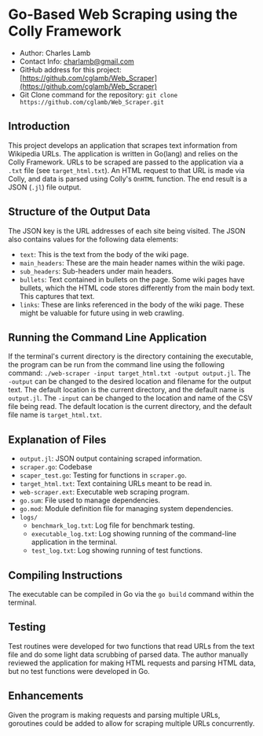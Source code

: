 # Go-Based Web Scraping using the Colly Framework

- Author: Charles Lamb
- Contact Info: charlamb@gmail.com
- GitHub address for this project: [https://github.com/cglamb/Web_Scraper](https://github.com/cglamb/Web_Scraper)
- Git Clone command for the repository: `git clone https://github.com/cglamb/Web_Scraper.git`

## Introduction

This project develops an application that scrapes text information from Wikipedia URLs. The application is written in Go(lang) and relies on the Colly Framework. URLs to be scraped are passed to the application via a `.txt` file (see `target_html.txt`). An HTML request to that URL is made via Colly, and data is parsed using Colly's `OnHTML` function. The end result is a JSON (`.jl`) file output.

## Structure of the Output Data

The JSON key is the URL addresses of each site being visited. The JSON also contains values for the following data elements:

- `text`: This is the text from the body of the wiki page.
- `main_headers`: These are the main header names within the wiki page.
- `sub_headers`: Sub-headers under main headers.
- `bullets`: Text contained in bullets on the page. Some wiki pages have bullets, which the HTML code stores differently from the main body text.  This captures that text.
- `links`: These are links referenced in the body of the wiki page.  These might be valuable for future using in web crawling.

## Running the Command Line Application

If the terminal's current directory is the directory containing the executable, the program can be run from the command line using the following command: `./web-scraper -input target_html.txt -output output.jl`. The `-output` can be changed to the desired location and filename for the output text. The default location is the current directory, and the default name is `output.jl`. The `-input` can be changed to the location and name of the CSV file being read. The default location is the current directory, and the default file name is `target_html.txt`.

## Explanation of Files

- `output.jl`: JSON output containing scraped information.
- `scraper.go`: Codebase
- `scaper_test.go`: Testing for functions in `scraper.go`.
- `target_html.txt`: Text containing URLs meant to be read in.
- `web-scraper.ext`: Executable web scraping program.
- `go.sum`: File used to manage dependencies.
- `go.mod`: Module definition file for managing system dependencies.
- `logs/`
  - `benchmark_log.txt`: Log file for benchmark testing.
  - `executable_log.txt`: Log showing running of the command-line application in the terminal.
  - `test_log.txt`: Log showing running of test functions.

## Compiling Instructions

The executable can be compiled in Go via the `go build` command within the terminal.

## Testing

Test routines were developed for two functions that read URLs from the text file and do some light data scrubbing of parsed data. The author manually reviewed the application for making HTML requests and parsing HTML data, but no test functions were developed in Go.

## Enhancements

Given the program is making requests and parsing multiple URLs, goroutines could be added to allow for scraping multiple URLs concurrently.
